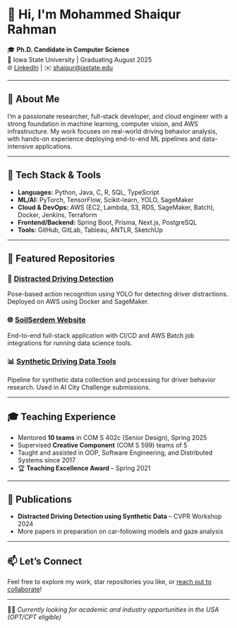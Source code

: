 # 👋 Hi, I'm Mohammed Shaiqur Rahman

🎓 **Ph.D. Candidate in Computer Science**  
📍 Iowa State University | Graduating August 2025  
🌐 [LinkedIn](https://www.linkedin.com/in/shaiqur) | ✉️ shaiqur@iastate.edu  

---

## 🚀 About Me

I’m a passionate researcher, full-stack developer, and cloud engineer with a strong foundation in machine learning, computer vision, and AWS infrastructure. My work focuses on real-world driving behavior analysis, with hands-on experience deploying end-to-end ML pipelines and data-intensive applications.

---

## 🔧 Tech Stack & Tools

- **Languages:** Python, Java, C, R, SQL, TypeScript  
- **ML/AI:** PyTorch, TensorFlow, Scikit-learn, YOLO, SageMaker  
- **Cloud & DevOps:** AWS (EC2, Lambda, S3, RDS, SageMaker, Batch), Docker, Jenkins, Terraform  
- **Frontend/Backend:** Spring Boot, Prisma, Next.js, PostgreSQL  
- **Tools:** GitHub, GitLab, Tableau, ANTLR, SketchUp

---

## 📁 Featured Repositories

### 🧠 [Distracted Driving Detection](#)
Pose-based action recognition using YOLO for detecting driver distractions. Deployed on AWS using Docker and SageMaker.

### 🌐 [SoilSerdem Website](#)
End-to-end full-stack application with CI/CD and AWS Batch job integrations for running data science tools.

### 📊 [Synthetic Driving Data Tools](#)
Pipeline for synthetic data collection and processing for driver behavior research. Used in AI City Challenge submissions.

---

## 🎓 Teaching Experience

- Mentored **10 teams** in COM S 402c (Senior Design), Spring 2025  
- Supervised **Creative Component** (COM S 599) teams of 5  
- Taught and assisted in OOP, Software Engineering, and Distributed Systems since 2017  
- 🏆 **Teaching Excellence Award** – Spring 2021

---

## 📝 Publications

- **Distracted Driving Detection using Synthetic Data** – CVPR Workshop 2024  
- More papers in preparation on car-following models and gaze analysis

---

## 📫 Let’s Connect

Feel free to explore my work, star repositories you like, or [reach out to collaborate](mailto:shaiqur@iastate.edu)!

---

🧑‍💻 _Currently looking for academic and industry opportunities in the USA (OPT/CPT eligible)_

